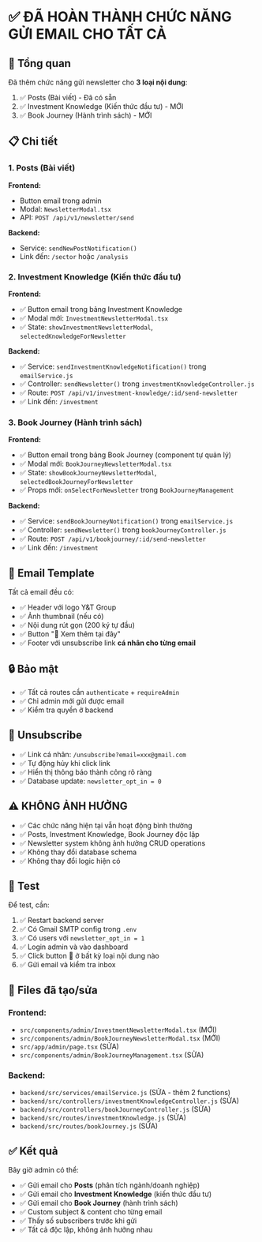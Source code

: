 # ✅ ĐÃ HOÀN THÀNH CHỨC NĂNG GỬI EMAIL CHO TẤT CẢ

## 🎯 Tổng quan

Đã thêm chức năng gửi newsletter cho **3 loại nội dung**:
1. ✅ Posts (Bài viết) - Đã có sẵn
2. ✅ Investment Knowledge (Kiến thức đầu tư) - MỚI
3. ✅ Book Journey (Hành trình sách) - MỚI

## 📋 Chi tiết

### 1. Posts (Bài viết)

**Frontend:**
- Button email trong admin
- Modal: `NewsletterModal.tsx`
- API: `POST /api/v1/newsletter/send`

**Backend:**
- Service: `sendNewPostNotification()`
- Link đến: `/sector` hoặc `/analysis`

### 2. Investment Knowledge (Kiến thức đầu tư)

**Frontend:**
- ✅ Button email trong bảng Investment Knowledge
- ✅ Modal mới: `InvestmentNewsletterModal.tsx`
- ✅ State: `showInvestmentNewsletterModal`, `selectedKnowledgeForNewsletter`

**Backend:**
- ✅ Service: `sendInvestmentKnowledgeNotification()` trong `emailService.js`
- ✅ Controller: `sendNewsletter()` trong `investmentKnowledgeController.js`
- ✅ Route: `POST /api/v1/investment-knowledge/:id/send-newsletter`
- ✅ Link đến: `/investment`

### 3. Book Journey (Hành trình sách)

**Frontend:**
- ✅ Button email trong bảng Book Journey (component tự quản lý)
- ✅ Modal mới: `BookJourneyNewsletterModal.tsx`
- ✅ State: `showBookJourneyNewsletterModal`, `selectedBookJourneyForNewsletter`
- ✅ Props mới: `onSelectForNewsletter` trong `BookJourneyManagement`

**Backend:**
- ✅ Service: `sendBookJourneyNotification()` trong `emailService.js`
- ✅ Controller: `sendNewsletter()` trong `bookJourneyController.js`
- ✅ Route: `POST /api/v1/bookjourney/:id/send-newsletter`
- ✅ Link đến: `/investment`

## 🎨 Email Template

Tất cả email đều có:
- ✅ Header với logo Y&T Group
- ✅ Ảnh thumbnail (nếu có)
- ✅ Nội dung rút gọn (200 ký tự đầu)
- ✅ Button "🔗 Xem thêm tại đây"
- ✅ Footer với unsubscribe link **cá nhân cho từng email**

## 🔒 Bảo mật

- ✅ Tất cả routes cần `authenticate` + `requireAdmin`
- ✅ Chỉ admin mới gửi được email
- ✅ Kiểm tra quyền ở backend

## 📧 Unsubscribe

- ✅ Link cá nhân: `/unsubscribe?email=xxx@gmail.com`
- ✅ Tự động hủy khi click link
- ✅ Hiển thị thông báo thành công rõ ràng
- ✅ Database update: `newsletter_opt_in = 0`

## ⚠️ KHÔNG ẢNH HƯỞNG

- ✅ Các chức năng hiện tại vẫn hoạt động bình thường
- ✅ Posts, Investment Knowledge, Book Journey độc lập
- ✅ Newsletter system không ảnh hưởng CRUD operations
- ✅ Không thay đổi database schema
- ✅ Không thay đổi logic hiện có

## 🧪 Test

Để test, cần:
1. ✅ Restart backend server
2. ✅ Có Gmail SMTP config trong `.env`
3. ✅ Có users với `newsletter_opt_in = 1`
4. ✅ Login admin và vào dashboard
5. ✅ Click button 📧 ở bất kỳ loại nội dung nào
6. ✅ Gửi email và kiểm tra inbox

## 📁 Files đã tạo/sửa

### Frontend:
- `src/components/admin/InvestmentNewsletterModal.tsx` (MỚI)
- `src/components/admin/BookJourneyNewsletterModal.tsx` (MỚI)
- `src/app/admin/page.tsx` (SỬA)
- `src/components/admin/BookJourneyManagement.tsx` (SỬA)

### Backend:
- `backend/src/services/emailService.js` (SỬA - thêm 2 functions)
- `backend/src/controllers/investmentKnowledgeController.js` (SỬA)
- `backend/src/controllers/bookJourneyController.js` (SỬA)
- `backend/src/routes/investmentKnowledge.js` (SỬA)
- `backend/src/routes/bookJourney.js` (SỬA)

## ✅ Kết quả

Bây giờ admin có thể:
- ✅ Gửi email cho **Posts** (phân tích ngành/doanh nghiệp)
- ✅ Gửi email cho **Investment Knowledge** (kiến thức đầu tư)
- ✅ Gửi email cho **Book Journey** (hành trình sách)
- ✅ Custom subject & content cho từng email
- ✅ Thấy số subscribers trước khi gửi
- ✅ Tất cả độc lập, không ảnh hưởng nhau
